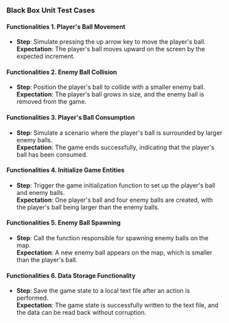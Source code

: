 ### Black Box Unit Test Cases  

#### Functionalities 1. Player's Ball Movement  
- **Step**: Simulate pressing the up arrow key to move the player's ball.  
  **Expectation**: The player's ball moves upward on the screen by the expected increment.  

#### Functionalities 2. Enemy Ball Collision  
- **Step**: Position the player's ball to collide with a smaller enemy ball.  
  **Expectation**: The player's ball grows in size, and the enemy ball is removed from the game.  

#### Functionalities 3. Player's Ball Consumption  
- **Step**: Simulate a scenario where the player's ball is surrounded by larger enemy balls.  
  **Expectation**: The game ends successfully, indicating that the player's ball has been consumed.  

#### Functionalities 4. Initialize Game Entities  
- **Step**: Trigger the game initialization function to set up the player's ball and enemy balls.  
  **Expectation**: One player's ball and four enemy balls are created, with the player's ball being larger than the enemy balls.  

#### Functionalities 5. Enemy Ball Spawning  
- **Step**: Call the function responsible for spawning enemy balls on the map.  
  **Expectation**: A new enemy ball appears on the map, which is smaller than the player's ball.  

#### Functionalities 6. Data Storage Functionality  
- **Step**: Save the game state to a local text file after an action is performed.  
  **Expectation**: The game state is successfully written to the text file, and the data can be read back without corruption.  